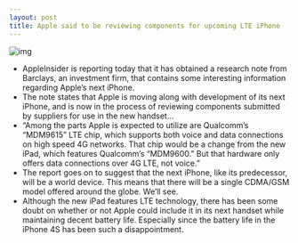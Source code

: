 ```yaml
---
layout: post
title: Apple said to be reviewing components for upcoming LTE iPhone
---
```

![img](http://media.idownloadblog.com/wp-content/uploads/2012/02/iphone-5.jpg)
* AppleInsider is reporting today that it has obtained a research note from Barclays, an investment firm, that contains some interesting information regarding Apple’s next iPhone.
* The note states that Apple is moving along with development of its next iPhone, and is now in the process of reviewing components submitted by suppliers for use in the new handset…
* “Among the parts Apple is expected to utilize are Qualcomm’s “MDM9615” LTE chip, which supports both voice and data connections on high speed 4G networks. That chip would be a change from the new iPad, which features Qualcomm’s “MDM9600.” But that hardware only offers data connections over 4G LTE, not voice.”
* The report goes on to suggest that the next iPhone, like its predecessor, will be a world device. This means that there will be a single CDMA/GSM model offered around the globe. We’ll see.
* Although the new iPad features LTE technology, there has been some doubt on whether or not Apple could include it in its next handset while maintaining decent battery life. Especially since the battery life in the iPhone 4S has been such a disappointment.

